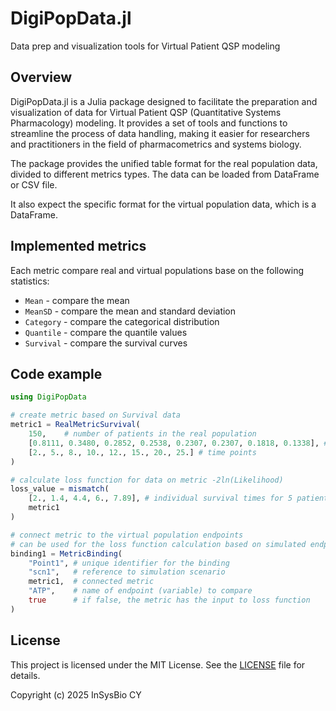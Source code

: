 # DigiPopData.jl
Data prep and visualization tools for Virtual Patient QSP modeling

## Overview

DigiPopData.jl is a Julia package designed to facilitate the preparation and visualization of data for Virtual Patient QSP (Quantitative Systems Pharmacology) modeling. It provides a set of tools and functions to streamline the process of data handling, making it easier for researchers and practitioners in the field of pharmacometrics and systems biology.

The package provides the unified table format for the real population data, divided to different metrics types. The data can be loaded from DataFrame or CSV file.

It also expect the specific format for the virtual population data, which is a DataFrame.

## Implemented metrics

Each metric compare real and virtual populations base on the following statistics:

- `Mean` - compare the mean
- `MeanSD` - compare the mean and standard deviation
- `Category` - compare the categorical distribution
- `Quantile` - compare the quantile values
- `Survival` - compare the survival curves

## Code example

```julia
using DigiPopData

# create metric based on Survival data
metric1 = RealMetricSurvival(
    150,    # number of patients in the real population
    [0.8111, 0.3480, 0.2852, 0.2538, 0.2307, 0.2307, 0.1818, 0.1338], # survival values in descending order
    [2., 5., 8., 10., 12., 15., 20., 25.] # time points
)

# calculate loss function for data on metric -2ln(Likelihood)
loss_value = mismatch(
    [2., 1.4, 4.4, 6., 7.89], # individual survival times for 5 patients
    metric1
)

# connect metric to the virtual population endpoints
# can be used for the loss function calculation based on simulated endpoints
binding1 = MetricBinding(
    "Point1", # unique identifier for the binding
    "scn1",   # reference to simulation scenario
    metric1,  # connected metric
    "ATP",    # name of endpoint (variable) to compare
    true      # if false, the metric has the input to loss function
)
```

## License

This project is licensed under the MIT License. See the [LICENSE](LICENSE) file for details.

Copyright (c) 2025 InSysBio CY
